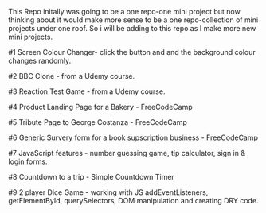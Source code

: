 This Repo initally was going to be a one repo-one mini project but now thinking about it would make more sense to be a one repo-collection of mini projects under one roof. So i will be adding to this repo as I make more new mini projects.

#1 Screen Colour Changer- click the button and and the background colour changes randomly.

#2 BBC Clone - from a Udemy course. 

#3 Reaction Test Game - from a Udemy course. 

#4 Product Landing Page for a Bakery - FreeCodeCamp 

#5 Tribute Page to George Costanza - FreeCodeCamp 

#6 Generic Survery form for a book supscription business - FreeCodeCamp 

#7 JavaScript features - number guessing game, tip calculator, sign in & login forms. 

#8 Countdown to a trip - Simple Countdown Timer

#9 2 player Dice Game - working with JS addEventListeners, getElementById, querySelectors,  DOM manipulation and creating DRY code.


 
